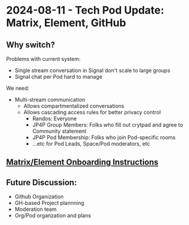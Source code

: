 # 2024-08-11 - Tech Pod Update: Matrix, Element, GitHub


## Why switch? 
Problems with current system: 

- Single stream conversation in Signal don't scale to large groups
- Signal chat per Pod hard to manage


We need: 

- Multi-stream communication 
  - Allows compartmentalized conversations
  - Allows cascading access rules for better privacy control
    - Randos: Everyone
    - JP4P Group Members: Folks who fill out crytpad and agree to Community statement
    - JP4P Pod Membership: Folks who join Pod-specific rooms
    - ...etc for Pod Leads, Space/Pod moderators, etc

## [Matrix/Element Onboarding Instructions](/docs/onboarding/how-to-access-jp4p-matrix-element-space.md)


## Future Discussion: 
- Github Organization
- GH-based Project plannning
- Moderation team
- Org/Pod organzation and plans
  



